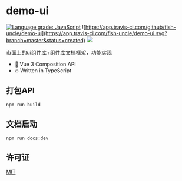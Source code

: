 # demo-ui

[![Language grade: JavaScript](https://img.shields.io/lgtm/grade/javascript/g/fish-uncle/demo-ui.svg?logo=lgtm&logoWidth=18)](https://lgtm.com/projects/g/fish-uncle/demo-ui/context:javascript)
![https://app.travis-ci.com/github/fish-uncle/demo-ui](https://app.travis-ci.com/fish-uncle/demo-ui.svg?branch=master&status=created)
![](https://img.shields.io/badge/License-MIT-yellow.svg)

市面上的ui组件库+组件库文档框架，功能实现

- 💪 Vue 3 Composition API
- 🔥 Written in TypeScript

## 打包API
```shell
npm run build
```

## 文档启动
```shell
npm run docs:dev
```

## 许可证
[MIT](LICENSE.md)
